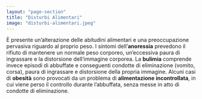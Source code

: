 ```yaml
---
layout: "page-section"
title: "Disturbi Alimentari"
image: "disturbi-alimentari.jpeg"
---
```


È presente un’alterazione delle abitudini alimentari e una preoccupazione pervasiva riguardo al proprio peso. I sintomi dell’<strong class="font-bold">anoressia</strong> prevedono il rifiuto di mantenere un normale peso corporeo, un’eccessiva paura di ingrassare e la distorsione dell’immagine corporea. La <strong class="font-bold">bulimia</strong> comprende invece episodi di abbuffate e conseguenti condotte di eliminazione (vomito, corsa), paura di ingrassare e distorsione della propria immagine. Alcuni casi di <strong class="font-bold">obesità</strong> sono provocati da un problema di <strong class="font-bold">alimentazione incontrollata</strong>, in cui viene perso il controllo durante l’abbuffata, senza messe in atto di condotte di eliminazione.
